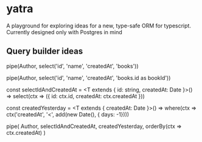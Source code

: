 # yatra

A playground for exploring ideas for a new, type-safe ORM for typescript.
Currently designed only with Postgres in mind

## Query builder ideas

pipe(Author, select('id', 'name', 'createdAt', 'books'))

pipe(Author, select('id', 'name', 'createdAt', 'books.id as bookId'))

const selectIdAndCreatedAt = <T extends { id: string, createdAt: Date }>() =>
select<T>(ctx => ({ id: ctx.id, createdAt: ctx.createdAt }))

const createdYesterday = <T extends { createdAt: Date }>() =>
where<T>(ctx => ctx('createdAt', '<', add(new Date(), { days: -1})))

pipe(
Author,
selectIdAndCreatedAt,
createdYesterday,
orderBy(ctx => ctx.createdAt)
)
